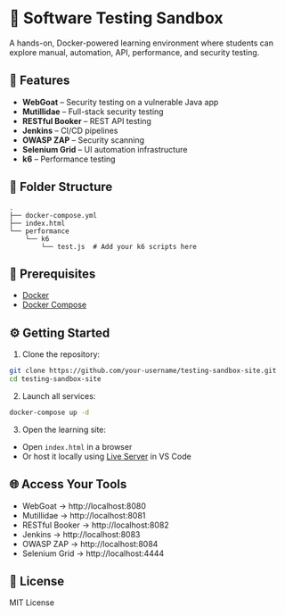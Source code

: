 
# 🧪 Software Testing Sandbox

A hands-on, Docker-powered learning environment where students can explore manual, automation, API, performance, and security testing.

## 🚀 Features

- **WebGoat** – Security testing on a vulnerable Java app
- **Mutillidae** – Full-stack security testing
- **RESTful Booker** – REST API testing
- **Jenkins** – CI/CD pipelines
- **OWASP ZAP** – Security scanning
- **Selenium Grid** – UI automation infrastructure
- **k6** – Performance testing

## 📁 Folder Structure

```
.
├── docker-compose.yml
├── index.html
└── performance
    └── k6
        └── test.js  # Add your k6 scripts here
```

## 🧰 Prerequisites

- [Docker](https://www.docker.com/)
- [Docker Compose](https://docs.docker.com/compose/)

## ⚙️ Getting Started

1. Clone the repository:

```bash
git clone https://github.com/your-username/testing-sandbox-site.git
cd testing-sandbox-site
```

2. Launch all services:

```bash
docker-compose up -d
```

3. Open the learning site:

- Open `index.html` in a browser
- Or host it locally using [Live Server](https://marketplace.visualstudio.com/items?itemName=ritwickdey.LiveServer) in VS Code

## 🌐 Access Your Tools

- WebGoat → http://localhost:8080  
- Mutillidae → http://localhost:8081  
- RESTful Booker → http://localhost:8082  
- Jenkins → http://localhost:8083  
- OWASP ZAP → http://localhost:8084  
- Selenium Grid → http://localhost:4444

## 📄 License

MIT License
